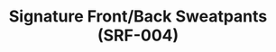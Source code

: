 ---
ee_id: '4143'
site: '1'
type: '2'
long_id: 2014-006 Signature Front/Back Sweatpants (SRF-004)
url: 2014-006-signature-front-back-sweatpants-srf-004
title: Signature Front/Back Sweatpants (SRF-004)
year: '2014'
medium: Sweatpants
commission:
dims: Sweatpants with a gradient pattern text along the leg.
pitch: Arcangel Surfware sweatpants with a gradient pattern text along the leg.
ps:
live_url:
related:
youtube:
imgs: srf-004-signature-sweats-2014-006-full-2-database-ih.jpg
subheading:
display_year: '2014'
download:
add_credit: Cory Arcangel for Arcangel Surfware
add_credits:
related_code:
layout: things-i-made
---